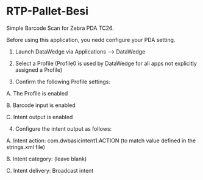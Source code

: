 # RTP-Pallet-Besi
Simple Barcode Scan for Zebra PDA TC26.

Before using this application, you nedd configure your PDA setting.
1. Launch DataWedge via Applications --> DataWedge

2. Select a Profile (Profile0 is used by DataWedge for all apps not explicitly assigned a Profile)

3. Confirm the following Profile settings:

A. The Profile is enabled

B. Barcode input is enabled

C. Intent output is enabled

4. Configure the intent output as follows:

A. Intent action: com.dwbasicintent1.ACTION (to match value defined in the strings.xml file)

B. Intent category: (leave blank)

C. Intent delivery: Broadcast intent
